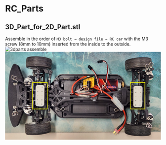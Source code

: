 # RC_Parts

## 3D_Part_for_2D_Part.stl
Assemble in the order of
`M3 bolt → design file → RC car`
with the M3 screw (8mm to 10mm) inserted from the inside to the outside.
![3dparts assemble](./Reference_Images/001_3D_Part_assemble.png)
![after assemble 3d parts](./Reference_Images/002_after_assemble_3D_Part.jpg)